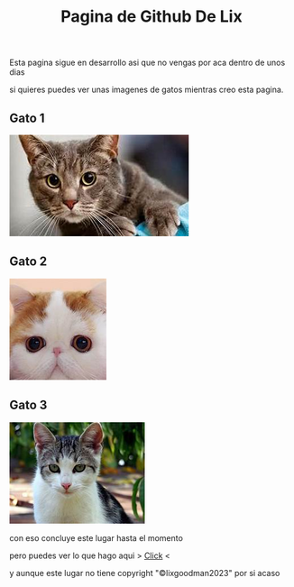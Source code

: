 <!DOCTYPE html>
<html class="backhtml">    
    <head>
        <meta charset="utf-8">
    </head>
    <body>
        <header>
            <h1>Pagina de Github De Lix</h1>
        </header>
        <p>Esta pagina sigue en desarrollo asi que no vengas por aca dentro de unos dias</p>
        <p>si quieres puedes ver unas imagenes de gatos mientras creo esta pagina.</p>
        <h2>Gato 1</h2>
        <img src="/Gatos/gato1.png">
        <h2>Gato 2</h2>
        <img src="/Gatos/gato2.png">
        <h2>Gato 3</h2>
        <img src="/Gatos/gato3.png">
        <footer>
            <p>con eso concluye este lugar hasta el momento<p>
            <p>pero puedes ver lo que hago aqui > <a href="https://www.youtube.com/watch?v=dQw4w9WgXcQ&ab_channel=RickAstley">Click</a> < </p>
            <p>y aunque este lugar no tiene copyright "&copy;lixgoodman2023" por si acaso
    </body>
</html>

